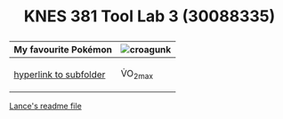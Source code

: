 # <p align="center">KNES 381 Tool Lab 3 (30088335)</p>

My favourite Pokémon | ![croagunk](https://user-images.githubusercontent.com/123667127/217917327-d4c53cc3-1954-4aae-9410-b784113b82af.png)
--------------|-------------------------
<a href="tool_lab3/image.md"> hyperlink to subfolder </a>  |  <p> V&#775;O<sub>2max</sub> <p>

[Lance's readme file](readme.md) 
